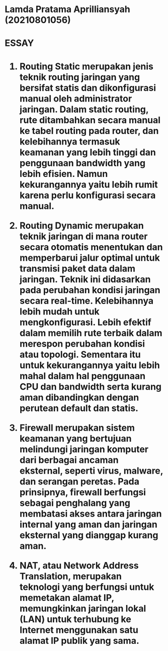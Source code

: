<h1>Lamda Pratama Aprilliansyah (20210801056)<h1>
<h1>ESSAY<h1>

1. Routing Static merupakan jenis teknik routing jaringan yang bersifat statis dan dikonfigurasi manual oleh administrator jaringan. Dalam static routing, rute ditambahkan secara manual ke tabel routing pada router, dan kelebihannya termasuk keamanan yang lebih tinggi dan penggunaan bandwidth yang lebih efisien. Namun kekurangannya yaitu lebih rumit karena perlu konfigurasi secara manual.

2. Routing Dynamic merupakan teknik jaringan di mana router secara otomatis menentukan dan memperbarui jalur optimal untuk transmisi paket data dalam jaringan. Teknik ini didasarkan pada perubahan kondisi jaringan secara real-time. Kelebihannya lebih mudah untuk mengkonfigurasi. Lebih efektif dalam memilih rute terbaik dalam merespon perubahan kondisi atau topologi. Sementara itu untuk kekurangannya yaitu lebih mahal dalam hal penggunaan CPU dan bandwidth serta kurang aman dibandingkan dengan perutean default dan statis.

3. Firewall merupakan sistem keamanan yang bertujuan melindungi jaringan komputer dari berbagai ancaman eksternal, seperti virus, malware, dan serangan peretas. Pada prinsipnya, firewall berfungsi sebagai penghalang yang membatasi akses antara jaringan internal yang aman dan jaringan eksternal yang dianggap kurang aman.

4. NAT, atau Network Address Translation, merupakan teknologi yang berfungsi untuk memetakan alamat IP, memungkinkan jaringan lokal (LAN) untuk terhubung ke Internet menggunakan satu alamat IP publik yang sama.

